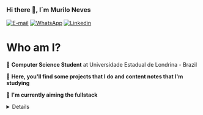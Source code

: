 ### Hi there 👋, I´m Murilo Neves

[![E-mail](http://img.shields.io/badge/Gmail-800BEE?logo=gmail&style=for-the-badge&logoColor=white)](mailto::murilodesouzaneves@gmail.com)
[![WhatsApp](https://img.shields.io/badge/WhatsApp-800BEE?logo=whatsapp&style=for-the-badge&logoColor=white)](https://api.whatsapp.com/send?1=pt_BR&phone=5543988083996)
[![Linkedin](https://img.shields.io/badge/Linkedin-800BEE?logo=linkedin&style=for-the-badge&logoColor=white)](https://www.linkedin.com/in/murilo-souza-5b672a1a0/)

# Who am I?

:robot: **Computer Science Student** at Universidade Estadual de Londrina - Brazil

:bookmark_tabs: **Here, you'll find some projects that I do and content notes that I'm studying** 

:seedling: **I'm currently aiming the fullstack**

<details>
<ul>
    👩‍💻I have experience with:
    <li><img style="display: inline; src="https://img.shields.io/badge/HTML5-800BEE?logo=HTML5&style=for-the-badge&logoColor=white"/></li>
    <li><img style="display: inline; src="https://img.shields.io/badge/CSS3-800BEE?logo=CSS3&style=for-the-badge&logoColor=white"/></li>
    <li><img style="display: inline; src="https://img.shields.io/badge/JavaScript-800BEE?logo=Javascript&style=for-the-badge&logoColor=white"/></li>
    <li><img style="display: inline; src="https://img.shields.io/badge/Typescript-800BEE?logo=Typescript&style=for-the-badge&logoColor=white"/></li>
    <li><img style="display: inline; src="https://img.shields.io/badge/ReactJS-800BEE?logo=React&style=for-the-badge&logoColor=white"/></li>
    <li><img style="display: inline; src="https://img.shields.io/badge/NodeJS-800BEE?logo=Node.JS&style=for-the-badge&logoColor=white"/></li>
    <li><img style="display: inline; src="https://img.shields.io/badge/React Native-800BEE?logo=React&style=for-the-badge&logoColor=white"/></li>
    <li><img style="display: inline; src="https://img.shields.io/badge/NEXTJS-800BEE?style=for-the-badge&logoColor=white%22"/></li>
    <li><img src="https://img.shields.io/badge/Postgresql-800BEE?logo=POSTGRESql&style=for-the-badge&logoColor=white"/></li>
    
</ul>

<ul>
    📚I'm studying:
    <li><img src="https://img.shields.io/badge/DOCKER-800BEE?logo=docker&style=for-the-badge&logoColor=white"/></li>
</ul>
    
<img align="center" src="https://github-profile-trophy.vercel.app/?username=muNeves3" alt="Trophies" />
</details>

